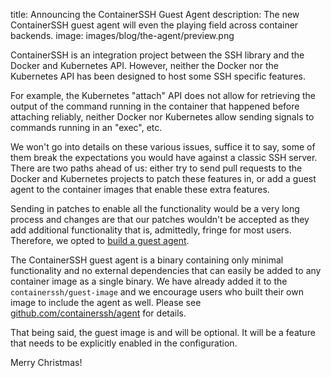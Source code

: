title: Announcing the ContainerSSH Guest Agent
description: The new ContainerSSH guest agent will even the playing field across container backends.
image: images/blog/the-agent/preview.png

ContainerSSH is an integration project between the SSH library and the Docker and Kubernetes API. However, neither the Docker nor the Kubernetes API has been designed to host some SSH specific features.

For example, the Kubernetes "attach" API does not allow for retrieving the output of the command running in the container that happened before attaching reliably, neither Docker nor Kubernetes allow sending signals to commands running in an "exec", etc.

We won't go into details on these various issues, suffice it to say, some of them break the expectations you would have against a classic SSH server. There are two paths ahead of us: either try to send pull requests to the Docker and Kubernetes projects to patch these features in, or add a guest agent to the container images that enable these extra features.

Sending in patches to enable all the functionality would be a very long process and changes are that our patches wouldn't be accepted as they add additional functionality that is, admittedly, fringe for most users. Therefore, we opted to [build a guest agent](https://github.com/containerssh/agent).

The ContainerSSH guest agent is a binary containing only minimal functionality and no external dependencies that can easily be added to any container image as a single binary. We have already added it to the `containerssh/guest-image` and we encourage users who built their own image to include the agent as well. Please see [github.com/containerssh/agent](https://github.com/containerssh/agent) for details.

That being said, the guest image is and will be optional. It will be a feature that needs to be explicitly enabled in the configuration.

Merry Christmas!

